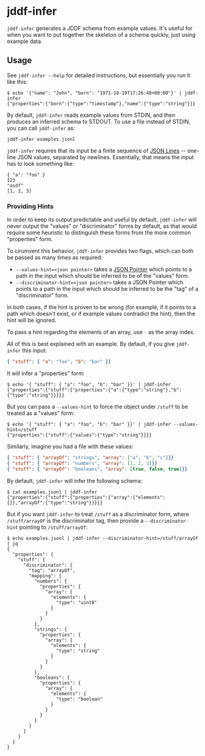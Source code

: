 # jddf-infer

`jddf-infer` generates a JDDF schema from example values. It's useful for when
you want to put together the skeleton of a schema quickly, just using example
data.

## Usage

See `jddf-infer --help` for detailed instructions, but essentially you run it
like this:

```text
$ echo '{"name": "John", "born": "1971-10-19T17:26:48+00:00"}' | jddf-infer
{"properties":{"born":{"type":"timestamp"},"name":{"type":"string"}}}
```

By default, `jddf-infer` reads example values from STDIN, and then produces an
inferred schema to STDOUT. To use a file instead of STDIN, you can call
`jddf-infer` as:

```text
jddf-infer examples.jsonl
```

`jddf-infer` requires that its input be a finite sequence of [JSON
Lines](jsonlines.org) -- one-line JSON values, separated by newlines.
Essentially, that means the input has to look something like:

```text
{ "a": "foo" }
123
"asdf"
[1, 2, 3]
```

### Providing Hints

In order to keep its output predictable and useful by default, `jddf-infer` will
never output the "values" or "discriminator" forms by default, as that would
require some heuristic to distinguish these forms from the more common
"properties" form.

To cirumvent this behavior, `jddf-infer` provides two flags, which can both be
passed as many times as required:

* `--values-hint=<json pointer>` takes a [JSON Pointer][rfc6901] which points to
  a path in the input which should be inferred to be of the "values" form.
* `--discriminator-hint=<json pointer>` takes a JSON Pointer which points to a
  path in the input which should be inferred to be the "tag" of a
  "discriminator" form.

In both cases, if the hint is proven to be wrong (for example, if it points to a
path which doesn't exist, or if example values contradict the hint), then the
hint will be ignored.

To pass a hint regarding the elements of an array, use `-` as the array index.

All of this is best explained with an example. By default, if you give
`jddf-infer` this input:

```json
{ "stuff": { "a": "foo", "b": "bar" }}
```

It will infer a "properties" form:

```text
$ echo '{ "stuff": { "a": "foo", "b": "bar" }}' | jddf-infer
{"properties":{"stuff":{"properties":{"a":{"type":"string"},"b":{"type":"string"}}}}}
```

But you can pass a `--values-hint` to force the object under `/stuff` to be
treated as a "values" form:

```text
$ echo '{ "stuff": { "a": "foo", "b": "bar" }}' | jddf-infer --values-hint=/stuff
{"properties":{"stuff":{"values":{"type":"string"}}}}
```

Similarly, imagine you had a file with these values:

```json
{ "stuff": { "arrayOf": "strings", "array": ["a", "b", "c"]}}
{ "stuff": { "arrayOf": "numbers", "array": [1, 2, 3]}}
{ "stuff": { "arrayOf": "booleans", "array": [true, false, true]}}
```

By default, `jddf-infer` will infer the following schema:

```text
$ cat examples.jsonl | jddf-infer
{"properties":{"stuff":{"properties":{"array":{"elements":{}},"arrayOf":{"type":"string"}}}}}
```

But if you want `jddf-infer` to treat `/stuff` as a discriminator form, where
`/stuff/arrayOf` is the discriminator tag, then provide a `--discriminator-hint`
pointing to `/stuff/arrayOf`:

```text
$ echo examples.jsonl | jddf-infer --discriminator-hint=/stuff/arrayOf | jq
{
  "properties": {
    "stuff": {
      "discriminator": {
        "tag": "arrayOf",
        "mapping": {
          "numbers": {
            "properties": {
              "array": {
                "elements": {
                  "type": "uint8"
                }
              }
            }
          },
          "strings": {
            "properties": {
              "array": {
                "elements": {
                  "type": "string"
                }
              }
            }
          },
          "booleans": {
            "properties": {
              "array": {
                "elements": {
                  "type": "boolean"
                }
              }
            }
          }
        }
      }
    }
  }
}
```

[rfc6901]: https://tools.ietf.org/html/rfc6901
